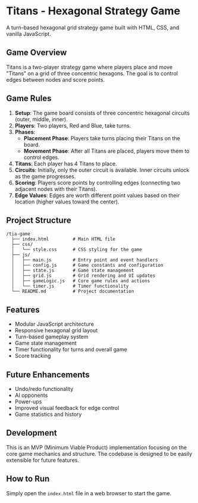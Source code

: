 # Titans - Hexagonal Strategy Game

A turn-based hexagonal grid strategy game built with HTML, CSS, and vanilla JavaScript.

## Game Overview

Titans is a two-player strategy game where players place and move "Titans" on a grid of three concentric hexagons. The goal is to control edges between nodes and score points.

## Game Rules

1. **Setup**: The game board consists of three concentric hexagonal circuits (outer, middle, inner).
2. **Players**: Two players, Red and Blue, take turns.
3. **Phases**:
   - **Placement Phase**: Players take turns placing their Titans on the board.
   - **Movement Phase**: After all Titans are placed, players move them to control edges.
4. **Titans**: Each player has 4 Titans to place.
5. **Circuits**: Initially, only the outer circuit is available. Inner circuits unlock as the game progresses.
6. **Scoring**: Players score points by controlling edges (connecting two adjacent nodes with their Titans).
7. **Edge Values**: Edges are worth different point values based on their location (higher values toward the center).

## Project Structure

```
/tia-game
  ├── index.html         # Main HTML file
  ├── css/
  │   └── style.css      # CSS styling for the game
  ├── js/
  │   ├── main.js        # Entry point and event handlers
  │   ├── config.js      # Game constants and configuration
  │   ├── state.js       # Game state management
  │   ├── grid.js        # Grid rendering and UI updates
  │   ├── gameLogic.js   # Core game rules and actions
  │   └── timer.js       # Timer functionality
  └── README.md          # Project documentation
```

## Features

- Modular JavaScript architecture
- Responsive hexagonal grid layout
- Turn-based gameplay system
- Game state management
- Timer functionality for turns and overall game
- Score tracking

## Future Enhancements

- Undo/redo functionality
- AI opponents
- Power-ups
- Improved visual feedback for edge control
- Game statistics and history

## Development

This is an MVP (Minimum Viable Product) implementation focusing on the core game mechanics and structure. The codebase is designed to be easily extensible for future features.

## How to Run

Simply open the `index.html` file in a web browser to start the game.
